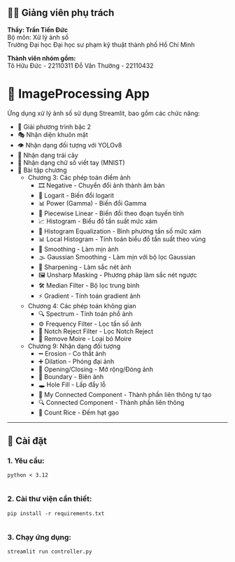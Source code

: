## 👨‍🏫 Giảng viên phụ trách

**Thầy: Trần Tiến Đức**  
Bộ môn: Xử lý ảnh số  
Trường Đại học Đại học sư phạm kỹ thuật thành phố Hồ Chí Minh 

**Thành viên nhóm gồm:**  
Tô Hữu Đức    - 22110311 
Đỗ Văn Thường - 22110432

# 🧠 ImageProcessing App

Ứng dụng xử lý ảnh số sử dụng Streamlit, bao gồm các chức năng:
- 🧮 Giải phương trình bậc 2
- 🎭 Nhận diện khuôn mặt
- 👁️ Nhận dạng đối tượng với YOLOv8
- 🍎 Nhận dạng trái cây
- 🔢 Nhận dạng chữ số viết tay (MNIST)
- 📝 Bài tập chương
  + Chương 3: Các phép toán điểm ảnh
    + 🎞 Negative - Chuyển đổi ảnh thành âm bản
    + 🔢 Logarit - Biến đổi logarit
    + 📊 Power (Gamma) - Biến đổi Gamma
    + 🔲 Piecewise Linear - Biến đổi theo đoạn tuyến tính
    + 📈 Histogram - Biểu đồ tần suất mức xám
    + 📏 Histogram Equalization - Bình phương tần số mức xám
    + 📊 Local Histogram - Tính toán biểu đồ tần suất theo vùng
    + 🔵 Smoothing - Làm mịn ảnh
    + 🌫 Gaussian Smoothing - Làm mịn với bộ lọc Gaussian
    + 🔪 Sharpening - Làm sắc nét ảnh
    + 🖼 Unsharp Masking - Phương pháp làm sắc nét ngược
    + 🛠 Median Filter - Bộ lọc trung bình
    + ⚡ Gradient - Tính toán gradient ảnh
  + Chương 4: Các phép toán không gian
    + 🔍 Spectrum - Tính toán phổ ảnh
    + ⚙️ Frequency Filter - Lọc tần số ảnh
    + 🚫 Notch Reject Filter - Lọc Notch Reject
    + 🌊 Remove Moire - Loại bỏ Moire
  + Chương 9: Nhận dạng đối tượng
    + ➖ Erosion - Co thắt ảnh
    + ➕ Dilation - Phóng đại ảnh
    + 🔄 Opening/Closing - Mở rộng/Đóng ảnh
    + 🔲 Boundary - Biên ảnh
    + 🕳️ Hole Fill - Lấp đầy lỗ
    + 🔗 My Connected Component - Thành phần liên thông tự tạo
    + 🔍 Connected Component - Thành phần liên thông
    + 🌾 Count Rice - Đếm hạt gạo

---

## 🚀 Cài đặt

### 1. Yêu cầu:
```
python < 3.12


```
### 2. Cài thư viện cần thiết:
```
pip install -r requirements.txt


```
### 3. Chạy ứng dụng:
```
streamlit run controller.py


```









